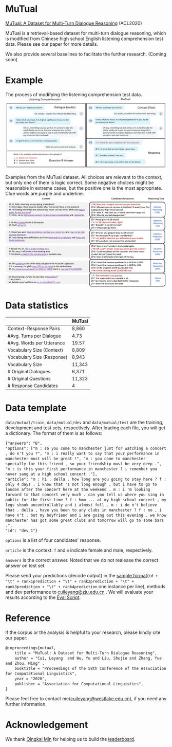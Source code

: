 # MuTual

[MuTual: A Dataset for Multi-Turn Dialogue Reasoning](https://arxiv.org/abs/2004.04494) (ACL2020)

MuTual is a retrieval-based dataset for multi-turn dialogue reasoning, which is modified from Chinese high school English listening comprehension test data. Please see our paper for more details.

We also provide several baselines to facilitate the further research. (Coming soon)


# Example
The process of modifying the listening comprehension test data.
<img src="./readme/construct.png" width="1000" >


Examples from the MuTual dataset. All choices are relevant to the context, but only one of them is logic correct. Some negative choices might be reasonable in extreme cases, but the positive one is the most appropriate. Clue words are purple and underline.
<img src="./readme/example.png" width="1000" >

# Data statistics

|  | MuTual |
|--------- | --- |
| Context-Response Pairs | 8,860 | 
| #Avg. Turns per Dialogue | 4.73 |
| #Avg. Words per Utterance |  19.57 |
| Vocabulary Size (Context) |  8,809 | 
| Vocabulary Size (Response) |  8,943 | 
| Vocabulary Size |  11,343 | 
| # Original Dialogues |  6,371 | 
| # Original Questions |  11,323 | 
| # Response Candidates |  4 | 

# Data template
```data/mutual/train```, ```data/mutual/dev``` and ```data/mutual/test``` are the training, development and test sets, respectively. After loading each file, you will get a dictionary. The format of them is as follows:

```
{"answers": "B", 
"options": ["m : so you come to manchester just for watching a concert , do n't you ?", "m : i really want to say that your performance in manchester must will be great !", "m : you come to manchester specially for this friend , so your friendship must be very deep .", "m : is this your first performance in manchester ? i remember you never sang at a high school concert ."], 
"article": "m : hi , della . how long are you going to stay here ? f : only 4 days . i know that 's not long enough , but i have to go to london after the concert here at the weekend . m : i 'm looking forward to that concert very much . can you tell us where you sing in public for the first time ? f : hmm ... at my high school concert , my legs shook uncontrollably and i almost fell . m : i do n't believe that . della , have you been to any clubs in manchester ? f : no , i have n't . but my boyfriend and i are going out this evening . we know manchester has got some great clubs and tomorrow will go to some bars .", 
"id": "dev_1"}
```

``` options ``` is a list of four candidates' response.

``` article ```  is the context. ```f``` and ```m``` indicate female and male, respectively. 

```answers``` is the correct answer. Noted that we do not realease the correct answer on test set.

Please send your predictions (decode output) in the [sample format](./eval_sample/decode_sample.txt)(```id + "\t" + rank1prediction + "\t" + rank2prediction + "\t" + rank3prediction + "\t" + rank4prediction``` one instance per line), methods and dev performance to cuileyang@zju.edu.cn . We will evaluate your results according to the [Eval Script](./eval_sample/eval.py).

# Reference

If the corpus or the analysis is helpful to your research, please kindly cite our paper:
```
@inproceedings{mutual,
    title = "MuTual: A Dataset for Multi-Turn Dialogue Reasoning",
    author = "Cui, Leyang  and Wu, Yu and Liu, Shujie and Zhang, Yue and Zhou, Ming" ,
    booktitle = "Proceedings of the 58th Conference of the Association for Computational Linguistics",
    year = "2020",
    publisher = "Association for Computational Linguistics",
}
```
Please feel free to contact me(cuileyang@westlake.edu.cn), if you need any further information.

# Acknowledgement
We thank [Qingkai Min](https://taolusi.github.io/qingkai_min) for helping us to build the [leaderboard](https://nealcly.github.io/MuTual-leaderboard/). 